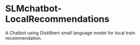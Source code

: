 # SLMchatbot-LocalRecommendations
A Chatbot using Distillbert small language model for local train recommendation.
